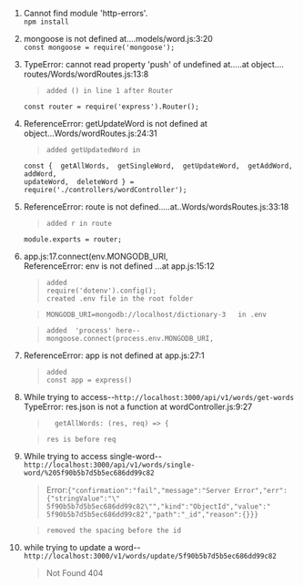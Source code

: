 1. Cannot find module 'http-errors'.<br>
   `npm install`

2. mongoose is not defined at....models/word.js:3:20 <br>
   `const mongoose = require('mongoose');`

3. TypeError: cannot read property 'push' of undefined at.....at object....<br>routes/Words/wordRoutes.js:13:8<br>
   >  `added () in line 1 after Router`<br>

   `const router = require('express').Router();`

4. ReferenceError: getUpdateWord is not defined at object...Words/wordRoutes.js:24:31<br>
   >`added getUpdatedWord in `<br>

   `const {  getAllWords,  getSingleWord,  getUpdateWord,  getAddWord,  addWord,`<br>  `updateWord,  deleteWord } = require('./controllers/wordController');`<br>

5. ReferenceError: route is not defined.....at..Words/wordsRoutes.js:33:18<br>
   >`added r in route`<br>

   `module.exports = router;`

6. app.js:17.connect(env.MONGODB_URI,  <br>
   ReferenceError: env is not defined ...at app.js:15:12 <br>
   >`added`<br>
   `require('dotenv').config();`<br>
   `created .env file in the root folder`<br>

   >`MONGODB_URI=mongodb://localhost/dictionary-3   in .env `<br>

   >`added  'process' here--mongoose.connect(process.env.MONGODB_URI,`

7. ReferenceError: app is not defined at app.js:27:1
   >`added`<br>
   `const app = express()`

8. While trying to access--`http://localhost:3000/api/v1/words/get-words`<br>
   TypeError: res.json is not a function at wordController.js:9:27<br>
   >`  getAllWords: (res, req) => {`<br>

   >`res is before req`<br>

9. While trying to access single-word--`http://localhost:3000/api/v1/words/single-word/%205f90b5b7d5b5ec686dd99c82`<br>
    >Error:`{"confirmation":"fail","message":"Server Error","err":{"stringValue":"\" 5f90b5b7d5b5ec686dd99c82\"","kind":"ObjectId","value":" 5f90b5b7d5b5ec686dd99c82","path":"_id","reason":{}}}`<br>

   > `removed the spacing before the id`

10. while trying to update a word--`http://localhost:3000/v1/words/update/5f90b5b7d5b5ec686dd99c82`<br>
    >Not Found 404<br>

    >